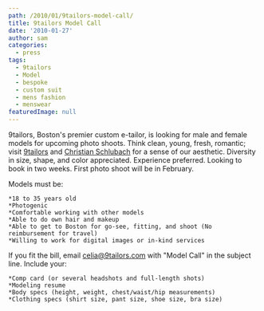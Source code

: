 ```yaml
---
path: /2010/01/9tailors-model-call/
title: 9tailors Model Call
date: '2010-01-27'
author: sam
categories:
  - press
tags:
  - 9tailors
  - Model
  - bespoke
  - custom suit
  - mens fashion
  - menswear
featuredImage: null
---
```

9tailors, Boston's premier custom e-tailor, is looking for male and female models for upcoming photo shoots. Think clean, young, fresh, romantic; visit [9tailors](http://9tailors.com/) and [Christian Schlubach](http://christianschlubach.com/work/index.shtml) for a sense of our aesthetic. Diversity in size, shape, and color appreciated. Experience preferred. Looking to book in two weeks. First photo shoot will be in February.

Models must be:

	*18 to 35 years old
	*Photogenic
	*Comfortable working with other models
	*Able to do own hair and makeup
	*Able to get to Boston for go-see, fitting, and shoot (No reimbursement for travel)
	*Willing to work for digital images or in-kind services

If you fit the bill, email [celia@9tailors.com](mailto:celia@9tailors.com) with "Model Call" in the subject line. Include your:

	*Comp card (or several headshots and full-length shots)
	*Modeling resume
	*Body specs (height, weight, chest/waist/hip measurements)
	*Clothing specs (shirt size, pant size, shoe size, bra size)